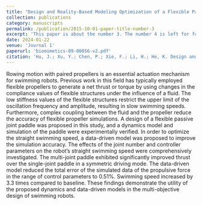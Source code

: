 ```yaml
---
title: "Design and Reality-Based Modeling Optimization of a Flexible Passive Joint Paddle for Swimming Robots"
collection: publications
category: manuscripts
permalink: /publication/2015-10-01-paper-title-number-3
excerpt: 'This paper is about the number 3. The number 4 is left for future work.'
date: 2024-01-22
venue: 'Journal 1'
paperurl: 'biomimetics-09-00056-v2.pdf'
citation: 'Hu, J.; Xu, Y.; Chen, P.; Xie, F.; Li, H.; He, K. Design and Reality-Based Modeling Optimization of a Flexible Passive Joint Paddle for Swimming Robots. Biomimetics 2024, 9, 56. https://doi.org/10.3390/biomimetics9010056'
---
```


Rowing motion with paired propellers is an essential actuation mechanism for swimming robots. Previous work in this field has typically employed flexible propellers to generate a net thrust or torque by using changes in the compliance values of flexible structures under the influence of a fluid. The low stiffness values of the flexible structures restrict the upper limit of the oscillation frequency and amplitude, resulting in slow swimming speeds. Furthermore, complex coupling between the fluid and the propeller reduce the accuracy of flexible propeller simulations. A design of a flexible passive joint paddle was proposed in this study, and a dynamics model and simulation of the paddle were experimentally verified. In order to optimize the straight swimming speed, a data-driven model was proposed to improve the simulation accuracy. The effects of the joint number and controller parameters on the robot’s straight swimming speed were comprehensively investigated. The multi-joint paddle exhibited significantly improved thrust over the single-joint paddle in a symmetric driving mode. The data-driven model reduced the total error of the simulated data of the propulsive force in the range of control parameters to 0.51%. Swimming speed increased by 3.3 times compared to baseline. These findings demonstrate the utility of the proposed dynamics and data-driven models in the multi-objective design of swimming robots.

